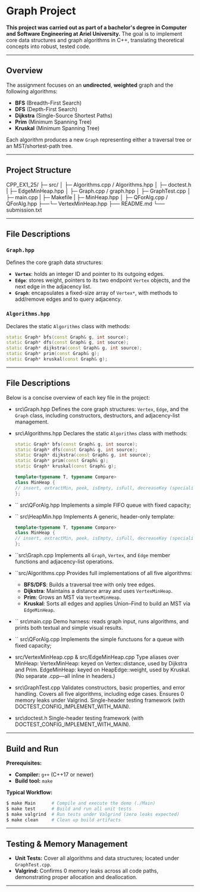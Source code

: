 



# Graph Project


**This project was carried out as part of a bachelor's degree in Computer and Software Engineering at Ariel University.** The goal is to implement core data structures and graph algorithms in C++, translating theoretical concepts into robust, tested code.

---

## Overview

The assignment focuses on an **undirected**, **weighted** graph and the following algorithms:

- **BFS** (Breadth-First Search)
- **DFS** (Depth-First Search)
- **Dijkstra** (Single-Source Shortest Paths)
- **Prim** (Minimum Spanning Tree)
- **Kruskal** (Minimum Spanning Tree)

Each algorithm produces a new `Graph` representing either a traversal tree or an MST/shortest-path tree.

---

## Project Structure

CPP_EX1_25/
├─ src/
│  ├─ Algorithms.cpp / Algorithms.hpp
│  ├─ doctest.h
|  ├─ EdgeMinHeap.hpp
│  ├─ Graph.cpp / graph.hpp
│  ├─ GraphTest.cpp
│  ├─ main.cpp
|  ├─ Makefile
|  ├─ MinHeap.hpp
│  ├─ QForAlg.cpp / QForAlg.hpp
├──└─ VertexMinHeap.hpp
├── README.md
└── submission.txt

---

## File Descriptions

### `Graph.hpp`

Defines the core graph data structures:

- **`Vertex`**: holds an integer ID and pointer to its outgoing edges.  
- **`Edge`**: stores weight, pointers to its two endpoint `Vertex` objects, and the next edge in the adjacency list.  
- **`Graph`**: encapsulates a fixed-size array of `Vertex*`, with methods to add/remove edges and to query adjacency.

### `Algorithms.hpp`

Declares the static `Algorithms` class with methods:

```cpp
static Graph* bfs(const Graph& g, int source);
static Graph* dfs(const Graph& g, int source);
static Graph* dijkstra(const Graph& g, int source);
static Graph* prim(const Graph& g);
static Graph* kruskal(const Graph& g);


```

---

## File Descriptions

Below is a concise overview of each key file in the project:

- src\Graph.hpp
  Defines the core graph structures: `Vertex`, `Edge`, and the `Graph` class, including constructors, destructors, and adjacency-list management.

- src\Algorithms.hpp
  Declares the static `Algorithms` class with methods:

  ```cpp
  static Graph* bfs(const Graph& g, int source);
  static Graph* dfs(const Graph& g, int source);
  static Graph* dijkstra(const Graph& g, int source);
  static Graph* prim(const Graph& g);
  static Graph* kruskal(const Graph& g);

  template<typename T, typename Compare>
  class MinHeap {
  // insert, extractMin, peek, isEmpty, isFull, decreaseKey (specialized via Compare)...
  };

  ```

- `` src\QForAlg.hpp
  Implements a simple FIFO queue with fixed capacity; 

- `` src\HeapMin.hpp
  Implements A generic, header-only template:

  ```cpp
  template<typename T, typename Compare>
  class MinHeap {
  // insert, extractMin, peek, isEmpty, isFull, decreaseKey (specialized via Compare)...
  };

  ```

- ``src\Graph.cpp
  Implements all `Graph`, `Vertex`, and `Edge` member functions and adjacency-list operations.

- ``src/Algorithms.cpp
  Provides full implementations of all five algorithms:

  - **BFS/DFS**: Builds a traversal tree with only tree edges.
  - **Dijkstra**: Maintains a distance array and uses `VertexMinHeap`.
  - **Prim**: Grows an MST via `VertexMinHeap`.
  - **Kruskal**: Sorts all edges and applies Union–Find to build an MST via `EdgeMinHeap`.

- `` src\main.cpp
  Demo harness: reads graph input, runs algorithms, and prints both textual and simple visual results.

- `` src\QForAlg.cpp
  Implements the simple functuons for a queue with fixed capacity; 


- src/VertexMinHeap.cpp & src/EdgeMinHeap.cpp
Type aliases over MinHeap:
   VertexMinHeap: keyed on Vertex::distance, used by Dijkstra and Prim.
   EdgeMinHeap: keyed on HeapEdge::weight, used by Kruskal.
(No separate .cpp—all inline in headers.)



- src\GraphTest.cpp
  Validates constructors, basic properties, and error handling.
  Covers all five algorithms, including edge cases.
  Ensures 0 memory leaks under Valgrind.
  Single-header testing framework (with DOCTEST_CONFIG_IMPLEMENT_WITH_MAIN).

- src\doctest.h
  Single-header testing framework (with DOCTEST_CONFIG_IMPLEMENT_WITH_MAIN).

---

## Build and Run

**Prerequisites:**

- **Compiler:** `g++` (C++17 or newer)
- **Build tool:** `make`

**Typical Workflow:**

```bash
$ make Main      # Compile and execute the demo (./Main)
$ make test      # Build and run all unit tests
$ make valgrind  # Run tests under Valgrind (zero leaks expected)
$ make clean     # Clean up build artifacts
```

---

## Testing & Memory Management

- **Unit Tests:** Cover all algorithms and data structures; located under `GraphTest.cpp`.
- **Valgrind:** Confirms 0 memory leaks across all code paths, demonstrating proper allocation and deallocation.

---


